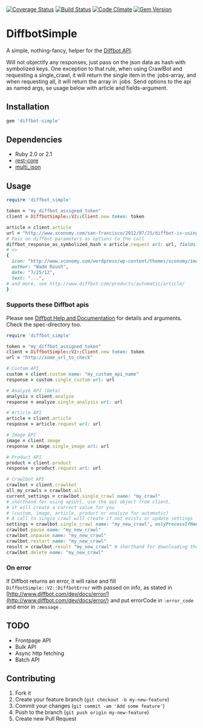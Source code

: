 [![Coverage Status](https://coveralls.io/repos/larskrantz/diffbot_simple/badge.png)](https://coveralls.io/r/larskrantz/diffbot_simple)
[![Build Status](https://travis-ci.org/larskrantz/diffbot_simple.png?branch=master)](https://travis-ci.org/larskrantz/diffbot_simple)
[![Code Climate](https://codeclimate.com/github/larskrantz/diffbot_simple.png)](https://codeclimate.com/github/larskrantz/diffbot_simple)
[![Gem Version](https://badge.fury.io/rb/diffbot_simple.png)](http://badge.fury.io/rb/diffbot_simple)

DiffbotSimple
=============

A simple, nothing-fancy, helper for the [Diffbot API](http://www.diffbot.com/).

Will not objectify any responses, just pass on the json data as hash with symbolized keys.
One exception to that rule, when using CrawlBot and requesting a single_crawl, it will return the single item in the :jobs-array, and when requesting all, it will return the array in :jobs.
Send options to the api as named args, se usage below with article and fields-argument.

## Installation
```ruby
gem 'diffbot-simple'
```

## Dependencies
* Ruby 2.0 or 2.1
* [rest-core](https://github.com/cardinalblue/rest-core)
* [multi_json](https://github.com/intridea/multi_json)


## Usage
```ruby
require 'diffbot_simple'

token = "my_diffbot_assigned_token"
client = DiffbotSimple::V2::Client.new token: token

article = client.article
url = "http://www.xconomy.com/san-francisco/2012/07/25/diffbot-is-using-computer-vision-to-reinvent-the-semantic-web/"
# Pass on diffbot parameters as options to the call
diffbot_response_as_symbolized_hash = article.request url: url, fields: "icon,title"
# =>
{
  icon: "http://www.xconomy.com/wordpress/wp-content/themes/xconomy/images/favicon.ico",
  author: "Wade Roush",
  date: "7/25/12",
  text: "...",
# and more, see http://www.diffbot.com/products/automatic/article/
}
```

### Supports these Diffbot apis
Please see [Diffbot Help and Documentation](http://www.diffbot.com/dev/docs/) for details and arguments.
Check the spec-directory too.

```ruby
require 'diffbot_simple'

token = "my_diffbot_assigned_token"
client = DiffbotSimple::V2::Client.new token: token
url = "http://some_url_to_check"

# Custom API
custom = client.custom name: "my_custom_api_name" 
response = custom.single_custom url: url 

# Analyze API (beta)
analysis = client.analyze 
response = analyze.single_analysis url: url

# Article API
article = client.article
response = article.request url: url

# Image API
image = client.image
response = image.single_image url: url

# Product API
product = client.product
response = product.request url: url

# Crawlbot API
crawlbot = client.crawlbot
all_my_crawls = crawlbot.all
current_settings = crawlbot.single_crawl name: "my_crawl"
# shorthand for using apiUrl, use the api object from client, 
# it will create a correct value for you 
# (custom, image, article, product or analyze for automatic)
# A call to single_crawl will create if not exists or update settings
settings = crawlbot.single_crawl name: "my_new_crawl", onlyProcessIfNew: 0, seeds: "http://www.upptec.se", apiUrl: custom
crawlbot.pause name: "my_new_crawl"
crawlbot.unpause name: "my_new_crawl"
crawlbot.restart name: "my_new_crawl"
result = crawlbot.result "my_new_crawl" # shorthand for downloading the json that are specifed in :downloadJson
crawlbot.delete name: "my_new_crawl" 
```

### On error
If Diffbot returns an error, it will raise and fill `DiffbotSimple::V2::DiffbotError` with passed on info, as stated in [http://www.diffbot.com/dev/docs/error/](http://www.diffbot.com/dev/docs/error/) and put errorCode in `:error_code` and error in `:message` .

## TODO
* Frontpage API
* Bulk API
* Async http fetching
* Batch API

## Contributing

1. Fork it
2. Create your feature branch (`git checkout -b my-new-feature`)
3. Commit your changes (`git commit -am 'Add some feature'`)
4. Push to the branch (`git push origin my-new-feature`)
5. Create new Pull Request

